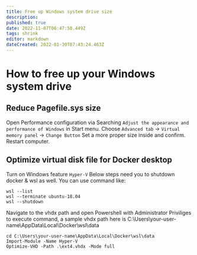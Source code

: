 ```yaml
---
title: Free up Windows system drive size
description: 
published: true
date: 2022-11-07T06:47:58.449Z
tags: shrink
editor: markdown
dateCreated: 2022-01-30T07:43:24.463Z
---
```


# How to free up your Windows system drive
## Reduce Pagefile.sys size
Open Performance configuration via Searching `Adjust the appearance and performance of Windows` in Start menu.
Choose `Advanced tab` -> `Virtual memory panel` -> `Change Button`
Set a more proper size inside and confirm.
Restart computer.

## Optimize virtual disk file for Docker desktop
Turn on Windows feature `Hyper-V`
Below steps need you to shutdown docker & wsl as well. You can use command like:
```shell
wsl --list
wsl --terminate ubuntu-18.04
wsl --shutdown
```

Navigate to the vhdx path and open Powershell with Administrator Priviliges to execute command, a sample vhdx path here is C:\Users\your-user-name\AppData\Local\Docker\wsl\data
```shell
cd C:\Users\your-user-name\AppData\Local\Docker\wsl\data
Import-Module -Name Hyper-V
Optimize-VHD -Path .\ext4.vhdx -Mode full
```
